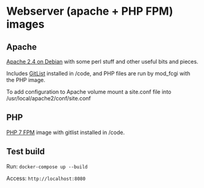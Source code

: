 # Webserver (apache + PHP FPM) images

## Apache
[Apache 2.4 on Debian](https://github.com/docker-library/httpd/tree/master/2.4) with some perl stuff and other useful bits and pieces.

Includes [GitList](http://gitlist.org) installed in /code, and PHP files are run by mod_fcgi with the PHP image.

To add configuration to Apache volume mount a site.conf file into /usr/local/apache2/conf/site.conf

## PHP

[PHP 7 FPM](https://github.com/docker-library/php/tree/master/7.4/alpine3.11/fpm) image with gitlist installed in /code.

## Test build

Run: ```docker-compose up --build```

Access: ```http://localhost:8080```

